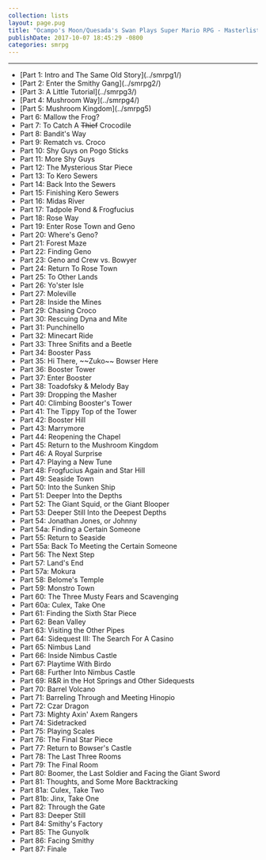 ```yaml
---
collection: lists
layout: page.pug
title: "Ocampo's Moon/Quesada's Swan Plays Super Mario RPG - Masterlist"
publishDate: 2017-10-07 18:45:29 -0800
categories: smrpg
---
```


---
<ul class="masterlink-wrapper">
  <li>[Part 1: Intro and The Same Old Story](../smrpg1/)</li>
  <li>[Part 2: Enter the Smithy Gang](../smrpg2/)</li>
  <li>[Part 3: A Little Tutorial](../smrpg3/)</li>
  <li>[Part 4: Mushroom Way](../smrpg4/)</li>
  <li>[Part 5: Mushroom Kingdom](../smrpg5)</li>
  <li>Part 6: Mallow the Frog?</li>
  <li>Part 7: To Catch A <strike>Thief</strike> Crocodile</li>
  <li>Part 8: Bandit's Way</li>
  <li>Part 9: Rematch vs. Croco</li>
  <li>Part 10: Shy Guys on Pogo Sticks</li>
  <li>Part 11: More Shy Guys</li>
  <li>Part 12: The Mysterious Star Piece</li>
  <li>Part 13: To Kero Sewers</li>
  <li>Part 14: Back Into the Sewers</li>
  <li>Part 15: Finishing Kero Sewers</li>
  <li>Part 16: Midas River</li>
  <li>Part 17: Tadpole Pond & Frogfucius</li>
  <li>Part 18: Rose Way</li>
  <li>Part 19: Enter Rose Town and Geno</li>
  <li>Part 20: Where's Geno?</li>
  <li>Part 21: Forest Maze</li>
  <li>Part 22: Finding Geno</li>
  <li>Part 23: Geno and Crew vs. Bowyer</li>
  <li>Part 24: Return To Rose Town</li>
  <li>Part 25: To Other Lands</li>
  <li>Part 26: Yo'ster Isle</li>
  <li>Part 27: Moleville</li>
  <li>Part 28: Inside the Mines</li>
  <li>Part 29: Chasing Croco</li>
  <li>Part 30: Rescuing Dyna and Mite</li>
  <li>Part 31: Punchinello</li>
  <li>Part 32: Minecart Ride</li>
  <li>Part 33: Three Snifits and a Beetle</li>
  <li>Part 34: Booster Pass</li>
  <li>Part 35: Hi There, ~~Zuko~~ Bowser Here</li>
  <li>Part 36: Booster Tower</li>
  <li>Part 37: Enter Booster</li>
  <li>Part 38: Toadofsky & Melody Bay</li>
  <li>Part 39: Dropping the Masher</li>
  <li>Part 40: Climbing Booster's Tower</li>
  <li>Part 41: The Tippy Top of the Tower</li>
  <li>Part 42: Booster Hill</li>
  <li>Part 43: Marrymore</li>
  <li>Part 44: Reopening the Chapel</li>
  <li>Part 45: Return to the Mushroom Kingdom</li>
  <li>Part 46: A Royal Surprise</li>
  <li>Part 47: Playing a New Tune</li>
  <li>Part 48: Frogfucius Again and Star Hill</li>
  <li>Part 49: Seaside Town</li>
  <li>Part 50: Into the Sunken Ship</li>
  <li>Part 51: Deeper Into the Depths</li>
  <li>Part 52: The Giant Squid, or the Giant Blooper</li>
  <li>Part 53: Deeper Still Into the Deepest Depths</li>
  <li>Part 54: Jonathan Jones, or Johnny</li>
  <li>Part 54a: Finding a Certain Someone</li>
  <li>Part 55: Return to Seaside</li>
  <li>Part 55a: Back To Meeting the Certain Someone</li>
  <li>Part 56: The Next Step</li>
  <li>Part 57: Land's End</li>
  <li>Part 57a: Mokura</li>
  <li>Part 58: Belome's Temple</li>
  <li>Part 59: Monstro Town</li>
  <li>Part 60: The Three Musty Fears and Scavenging</li>
  <li>Part 60a: Culex, Take One</li>
  <li>Part 61: Finding the Sixth Star Piece</li>
  <li>Part 62: Bean Valley</li>
  <li>Part 63: Visiting the Other Pipes</li>
  <li>Part 64: Sidequest III: The Search For A Casino</li>
  <li>Part 65: Nimbus Land</li>
  <li>Part 66: Inside Nimbus Castle</li>
  <li>Part 67: Playtime With Birdo</li>
  <li>Part 68: Further Into Nimbus Castle</li>
  <li>Part 69: R&R in the Hot Springs and Other Sidequests</li>
  <li>Part 70: Barrel Volcano</li>
  <li>Part 71: Barreling Through and Meeting Hinopio</li>
  <li>Part 72: Czar Dragon</li>
  <li>Part 73: Mighty Axin' Axem Rangers</li>
  <li>Part 74: Sidetracked</li>
  <li>Part 75: Playing Scales</li>
  <li>Part 76: The Final Star Piece</li>
  <li>Part 77: Return to Bowser's Castle</li>
  <li>Part 78: The Last Three Rooms</li>
  <li>Part 79: The Final Room</li>
  <li>Part 80: Boomer, the Last Soldier and Facing the Giant Sword</li>
  <li>Part 81: Thoughts, and Some More Backtracking</li>
  <li>Part 81a: Culex, Take Two</li>
  <li>Part 81b: Jinx, Take One</li>
  <li>Part 82: Through the Gate</li>
  <li>Part 83: Deeper Still</li>
  <li>Part 84: Smithy's Factory</li>
  <li>Part 85: The Gunyolk</li>
  <li>Part 86: Facing Smithy</li>
  <li>Part 87: Finale</li>
</ul>
